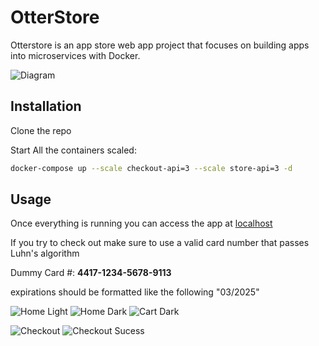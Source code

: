# OtterStore

Otterstore is an app store web app project that focuses on building apps into microservices with Docker.

![Diagram](https://cdn.discordapp.com/attachments/1089997379815604345/1098054785007095890/image.png)

## Installation

Clone the repo

Start All the containers scaled:

```bash
docker-compose up --scale checkout-api=3 --scale store-api=3 -d
```

## Usage

Once everything is running you can access the app at [localhost](http://localhost/)

If you try to check out make sure to use a valid card number that passes Luhn's algorithm

Dummy Card #: **4417-1234-5678-9113**

expirations should be formatted like the following "03/2025"

![Home Light](https://media.discordapp.net/attachments/1089997379815604345/1091128609923674152/image.png?width=2592&height=996)
![Home Dark](https://media.discordapp.net/attachments/1089997379815604345/1091128874747826236/image.png?width=2592&height=1238)
![Cart Dark](https://media.discordapp.net/attachments/1089997379815604345/1091149352111722567/image.png?width=1920&height=180)

![Checkout](https://cdn.discordapp.com/attachments/1089997379815604345/1091129034341105824/image.png)
![Checkout Sucess](https://media.discordapp.net/attachments/1089997379815604345/1091130083336523906/image.png?width=2592&height=876)

